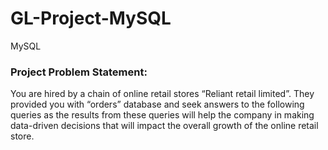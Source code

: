 # GL-Project-MySQL
MySQL 
### Project Problem Statement:

You are hired by a chain of online retail stores “Reliant retail limited”. 
They provided you with “orders” database and seek answers to the following queries as the results from these queries will help the company in making data-driven decisions that will impact the overall growth of the online retail store.


